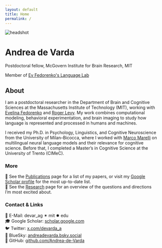 ```yaml
---
layout: default
title: Home
permalink: /
---
```


<div class="hero">
  <img src="{{ '/assets/img/profile.jpg' | relative_url }}" alt="headshot" class="avatar">
  <div>
    <h1 class="name">Andrea de Varda</h1>
    <p class="tagline">Postdoctoral fellow, McGovern Institute for Brain Research, MIT</p>
    <p class="tagline">Member of <a href="https://evlab.mit.edu/" target="_blank" rel="noopener">Ev Fedorenko's Language Lab</a></p>
  </div>
</div>

<section>
  <h2>About</h2>
  <p>
    I am a postdoctoral researcher in the Department of Brain and Cognitive Sciences at the 
    Massachusetts Institute of Technology (MIT), working with <a href="https://evlab.mit.edu/" target="_blank" rel="noopener">Evelina Fedorenko</a>  and <a href="http://cpl.mit.edu/index.html" target="_blank" rel="noopener">Roger Levy</a>. 
    My work combines computational modeling, behavioral experimentation, and brain imaging to study 
    how language is represented and processed in humans and machines.
  </p>
  <p>
    I received my Ph.D. in Psychology, Linguistics, and Cognitive Neuroscience from the University of Milan–Bicocca, 
    where I worked with <a href="https://www.marcomarelli.net/" target="_blank" rel="noopener">Marco Marelli</a> on multilingual neural language models and their relevance for cognitive science. Before that, I completed a Master’s in Cognitive Science at the University of Trento (CIMeC).
  </p>
</section>

<section>
  <h3>More</h3>
  <p>
    🔗 See the <a href="{{ '/publications/' | relative_url }}">Publications</a> page for a list of my papers, 
    or visit my <a href="https://scholar.google.com/citations?user=Iwm9mC0AAAAJ&hl=en" target="_blank" rel="noopener">Google Scholar profile</a> for the most up-to-date list.<br>
    🔗 See the <a href="{{ '/research/' | relative_url }}">Research</a> page for an overview of the questions and directions I’m most excited about.
  </p>
</section>

<section>
  <h3>Contact & Links</h3>
<p>
  📧 E-Mail: <span class="mono">devar_ag ✶ mit ✹ edu</span><br>
  🎓 Google Scholar: <a href="https://scholar.google.com/citations?user=Iwm9mC0AAAAJ&hl=en" target="_blank" rel="noopener">scholar.google.com</a><br>
  🐦 Twitter: <a href="https://x.com/devarda_a" rel="me">x.com/devarda_a</a><br>
  🦋 BlueSky: <a href="https://bsky.app/profile/andreadevarda.bsky.social" rel="me">andreadevarda.bsky.social</a><br>
  👾 GitHub: <a href="https://github.com/Andrea-de-Varda" rel="me">github.com/Andrea-de-Varda</a><br>
</p>
</section>
